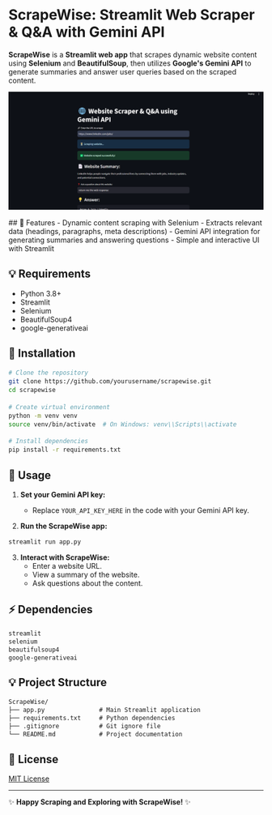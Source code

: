 # ScrapeWise: Streamlit Web Scraper & Q&A with Gemini API

**ScrapeWise** is a **Streamlit web app** that scrapes dynamic website content using **Selenium** and **BeautifulSoup**, then utilizes **Google's Gemini API** to generate summaries and answer user queries based on the scraped content.
<p align="center">
  <img width="1000" alt="Wise" src="https://github.com/amandeepsingh29/ScrapeWise/blob/main/Wise.png">
</p>
## 🚀 Features
- Dynamic content scraping with Selenium
- Extracts relevant data (headings, paragraphs, meta descriptions)
- Gemini API integration for generating summaries and answering questions
- Simple and interactive UI with Streamlit

## 💡 Requirements
- Python 3.8+
- Streamlit
- Selenium
- BeautifulSoup4
- google-generativeai

## 🔧 Installation
```bash
# Clone the repository
git clone https://github.com/yourusername/scrapewise.git
cd scrapewise

# Create virtual environment
python -m venv venv
source venv/bin/activate  # On Windows: venv\\Scripts\\activate

# Install dependencies
pip install -r requirements.txt
```

## 📝 Usage
1. **Set your Gemini API key:**
   - Replace `YOUR_API_KEY_HERE` in the code with your Gemini API key.

2. **Run the ScrapeWise app:**
```bash
streamlit run app.py
```

3. **Interact with ScrapeWise:**
   - Enter a website URL.
   - View a summary of the website.
   - Ask questions about the content.

## ⚡ Dependencies
```plaintext
streamlit
selenium
beautifulsoup4
google-generativeai
```

## 💡 Project Structure
```
ScrapeWise/
├── app.py               # Main Streamlit application
├── requirements.txt     # Python dependencies
├── .gitignore           # Git ignore file
└── README.md            # Project documentation
```

## 📄 License
[MIT License](LICENSE)

---

✨ **Happy Scraping and Exploring with ScrapeWise!** ✨
